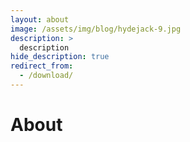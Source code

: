 ```yaml
---
layout: about
image: /assets/img/blog/hydejack-9.jpg
description: >
  description
hide_description: true
redirect_from:
  - /download/
---
```


# About

<!--author-->
